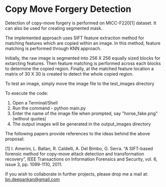 ﻿# Copy Move Forgery Detection
Detection of copy-move forgery is performed on MICC-F220[1] dataset. It can also be used for creating segmented mask.

The implemented approach uses SIFT feature extraction method for matching features 
which are copied within an image. In this method, feature matching is performed through KNN approach.

Initially, the raw image is segmented into 256 X 256 equally sized blocks for extarcting features.
Then feature matching is performed across each blocks to determine the copied region. Finally, 
at the matched feature location a matrix of 30 X 30 is created to detect the whole copied region.

To test an image, simply move the image file to the test_images directory

To execute the code:

1. Open a Terminal/Shell
2. Run the command -   python main.py
3. Enter the name of the image file when prompted, say "horse_fake.png" (without quotes)
4. The output images will be generated in the output_images directory

 

The following papers provide references to the ideas behind the above proposal:

[1] I. Amerini, L. Ballan, R. Caldelli, A. Del Bimbo, G. Serra. “A SIFT-based forensic method for copy-move attack detection and transformation recovery”, IEEE Transactions on Information Forensics and Security, vol. 6, issue 3, pp. 1099-1110, 2011.

If you wish to collaborate in further projects, please drop me a mail at: bn.deepankan@gmail.com